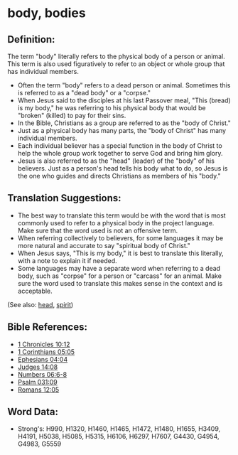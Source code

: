 # body, bodies #

## Definition: ##

The term "body" literally refers to the physical body of a person or animal. This term is also used figuratively to refer to an object or  whole group that has individual members.

* Often the term "body" refers to a dead person or animal. Sometimes this is referred to as a "dead body" or a "corpse."
* When Jesus said to the disciples at his last Passover meal, "This (bread) is my body," he was referring to his physical body that would be "broken" (killed) to pay for their sins.
* In the Bible, Christians as a group are referred to as the "body of Christ."
* Just as a physical body has many parts, the "body of Christ" has many individual members.
* Each individual believer has a special function in the body of Christ to help the whole group work together to serve God and bring him glory.
* Jesus is also referred to as the "head" (leader) of the "body" of his believers. Just as a person's head tells his body what to do, so Jesus is the one who guides and directs Christians as members of his "body."

## Translation Suggestions: ##

* The best way to translate this term would be with the word that is most commonly used to refer to a physical body in the project language. Make sure that the word used is not an offensive term.
* When referring collectively to believers, for some languages it may be more natural and accurate to say "spiritual body of Christ."
* When Jesus says, "This is my body," it is best to translate this literally, with a note to explain it if needed.
* Some languages may have a separate word when referring to a dead body, such as "corpse" for a person or "carcass" for an animal. Make sure the word used to translate this makes sense in the context and is acceptable.

(See also: [head](../other/head.md), [spirit](../kt/spirit.md))

## Bible References: ##

* [1 Chronicles 10:12](rc://en/tn/help/1ch/10/12)
* [1 Corinthians 05:05](rc://en/tn/help/1co/05/05)
* [Ephesians 04:04](rc://en/tn/help/eph/04/04)
* [Judges 14:08](rc://en/tn/help/jdg/14/08)
* [Numbers 06:6-8](rc://en/tn/help/num/06/06)
* [Psalm 031:09](rc://en/tn/help/psa/031/09)
* [Romans 12:05](rc://en/tn/help/rom/12/05)


## Word Data: ##

* Strong's: H990, H1320, H1460, H1465, H1472, H1480, H1655, H3409, H4191, H5038, H5085, H5315, H6106, H6297, H7607, G4430, G4954, G4983, G5559
